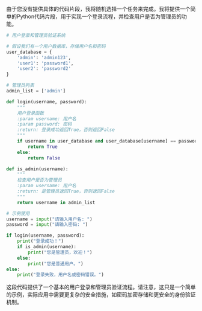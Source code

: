 由于您没有提供具体的代码片段，我将随机选择一个任务来完成。我将提供一个简单的Python代码片段，用于实现一个登录流程，并检查用户是否为管理员的功能。

```python
# 用户登录和管理员验证系统

# 假设我们有一个用户数据库，存储用户名和密码
user_database = {
    'admin': 'admin123',
    'user1': 'password1',
    'user2': 'password2'
}

# 管理员列表
admin_list = ['admin']

def login(username, password):
    """
    用户登录函数
    :param username: 用户名
    :param password: 密码
    :return: 登录成功返回True，否则返回False
    """
    if username in user_database and user_database[username] == password:
        return True
    else:
        return False

def is_admin(username):
    """
    检查用户是否为管理员
    :param username: 用户名
    :return: 是管理员返回True，否则返回False
    """
    return username in admin_list

# 示例使用
username = input("请输入用户名: ")
password = input("请输入密码: ")

if login(username, password):
    print("登录成功！")
    if is_admin(username):
        print("您是管理员，欢迎！")
    else:
        print("您是普通用户。")
else:
    print("登录失败，用户名或密码错误。")
```

这段代码提供了一个基本的用户登录和管理员验证流程。请注意，这只是一个简单的示例，实际应用中需要更复杂的安全措施，如密码加密存储和更安全的身份验证机制。